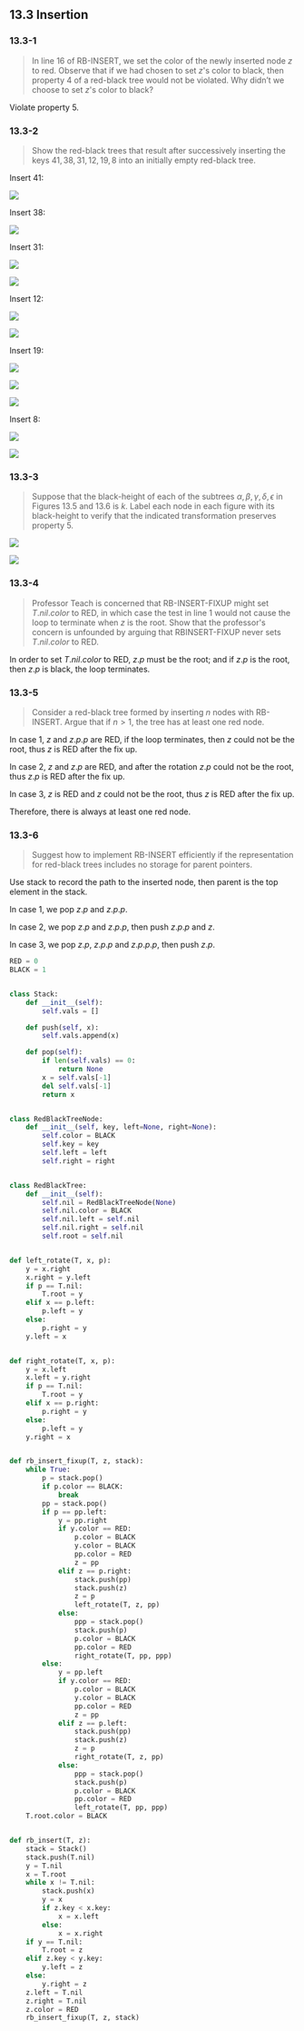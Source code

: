## 13.3 Insertion

### 13.3-1

> In line 16 of RB-INSERT, we set the color of the newly inserted node $z$ to red. Observe that if we had chosen to set $z$'s color to black, then property 4 of a red-black tree would not be violated. Why didn’t we choose to set $z$'s color to black?

Violate property 5.

### 13.3-2

> Show the red-black trees that result after successively inserting the keys $41, 38, 31, 12, 19, 8$ into an initially empty red-black tree.

Insert 41:

![](img/13.3-2_1.png)

Insert 38:

![](img/13.3-2_2.png)

Insert 31:

![](img/13.3-2_3.png)

![](img/13.3-2_4.png)

Insert 12:

![](img/13.3-2_5.png)

![](img/13.3-2_6.png)

Insert 19:

![](img/13.3-2_7.png)

![](img/13.3-2_8.png)

![](img/13.3-2_9.png)

Insert 8:

![](img/13.3-2_10.png)

![](img/13.3-2_11.png)

### 13.3-3

> Suppose that the black-height of each of the subtrees $\alpha, \beta, \gamma, \delta, \epsilon$ in Figures 13.5 and 13.6 is $k$. Label each node in each figure with its black-height to verify that the indicated transformation preserves property 5.

![](img/13.3-3_1.png)

![](img/13.3-3_2.png)

### 13.3-4

> Professor Teach is concerned that RB-INSERT-FIXUP might set $T.nil.color$ to RED, in which case the test in line 1 would not cause the loop to terminate when $z$ is the root. Show that the professor's concern is unfounded by arguing that RBINSERT-FIXUP never sets $T.nil.color$ to RED.

In order to set $T.nil.color$ to RED, $z.p$ must be the root; and if $z.p$ is the root, then $z.p$ is black, the loop terminates. 

### 13.3-5

> Consider a red-black tree formed by inserting $n$ nodes with RB-INSERT. Argue that if $n > 1$, the tree has at least one red node.

In case 1, $z$ and $z.p.p$ are RED, if the loop terminates, then $z$ could not be the root, thus $z$ is RED after the fix up.

In case 2, $z$ and $z.p$ are RED, and after the rotation $z.p$ could not be the root, thus $z.p$ is RED after the fix up.

In case 3, $z$ is RED and $z$ could not be the root, thus $z$ is RED after the fix up.

Therefore, there is always at least one red node.

### 13.3-6

> Suggest how to implement RB-INSERT efficiently if the representation for red-black trees includes no storage for parent pointers.

Use stack to record the path to the inserted node, then parent is the top element in the stack.

In case 1, we pop $z.p$ and $z.p.p$.

In case 2, we pop $z.p$ and $z.p.p$, then push $z.p.p$ and $z$.

In case 3, we pop $z.p$, $z.p.p$ and $z.p.p.p$, then push $z.p$.

```python
RED = 0
BLACK = 1


class Stack:
    def __init__(self):
        self.vals = []

    def push(self, x):
        self.vals.append(x)

    def pop(self):
        if len(self.vals) == 0:
            return None
        x = self.vals[-1]
        del self.vals[-1]
        return x


class RedBlackTreeNode:
    def __init__(self, key, left=None, right=None):
        self.color = BLACK
        self.key = key
        self.left = left
        self.right = right


class RedBlackTree:
    def __init__(self):
        self.nil = RedBlackTreeNode(None)
        self.nil.color = BLACK
        self.nil.left = self.nil
        self.nil.right = self.nil
        self.root = self.nil


def left_rotate(T, x, p):
    y = x.right
    x.right = y.left
    if p == T.nil:
        T.root = y
    elif x == p.left:
        p.left = y
    else:
        p.right = y
    y.left = x


def right_rotate(T, x, p):
    y = x.left
    x.left = y.right
    if p == T.nil:
        T.root = y
    elif x == p.right:
        p.right = y
    else:
        p.left = y
    y.right = x


def rb_insert_fixup(T, z, stack):
    while True:
        p = stack.pop()
        if p.color == BLACK:
            break
        pp = stack.pop()
        if p == pp.left:
            y = pp.right
            if y.color == RED:
                p.color = BLACK
                y.color = BLACK
                pp.color = RED
                z = pp
            elif z == p.right:
                stack.push(pp)
                stack.push(z)
                z = p
                left_rotate(T, z, pp)
            else:
                ppp = stack.pop()
                stack.push(p)
                p.color = BLACK
                pp.color = RED
                right_rotate(T, pp, ppp)
        else:
            y = pp.left
            if y.color == RED:
                p.color = BLACK
                y.color = BLACK
                pp.color = RED
                z = pp
            elif z == p.left:
                stack.push(pp)
                stack.push(z)
                z = p
                right_rotate(T, z, pp)
            else:
                ppp = stack.pop()
                stack.push(p)
                p.color = BLACK
                pp.color = RED
                left_rotate(T, pp, ppp)
    T.root.color = BLACK


def rb_insert(T, z):
    stack = Stack()
    stack.push(T.nil)
    y = T.nil
    x = T.root
    while x != T.nil:
        stack.push(x)
        y = x
        if z.key < x.key:
            x = x.left
        else:
            x = x.right
    if y == T.nil:
        T.root = z
    elif z.key < y.key:
        y.left = z
    else:
        y.right = z
    z.left = T.nil
    z.right = T.nil
    z.color = RED
    rb_insert_fixup(T, z, stack)
```
